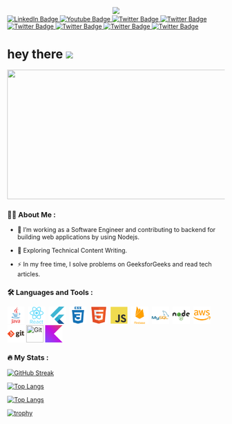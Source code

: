 <div id="header" align="center">
  <img src="https://media.giphy.com/media/M9gbBd9nbDrOTu1Mqx/giphy.gif" width="100"/>
</div>

<div id="badges">
  <a href="https://www.linkedin.com/in/youssef-yu-kun/">
    <img src="https://img.shields.io/badge/LinkedIn-blue?style=for-the-badge&logo=linkedin&logoColor=white" alt="LinkedIn Badge"/>
  </a>
  <a href="https://codeforces.com/profile/yousseffninja">
    <img src="https://img.shields.io/badge/Codeforces-445f9d?style=for-the-badge&logo=Codeforces&logoColor=white" alt="Youtube Badge"/>
  </a>
  <a href="https://www.hackerrank.com/yousseffmohamed1">
    <img src="https://img.shields.io/badge/-Hackerrank-2EC866?style=for-the-badge&logo=HackerRank&logoColor=white" alt="Twitter Badge"/>
  </a>
  <a href="https://www.facebook.com/Youssefmohamedd0/">
    <img src="https://img.shields.io/badge/Facebook-%231877F2.svg?style=for-the-badge&logo=Facebook&logoColor=white" alt="Twitter Badge"/>
  </a>
  <a href="discordapp.com/users/474314787514351646">
    <img src="https://img.shields.io/badge/Discord-%235865F2.svg?style=for-the-badge&logo=discord&logoColor=white" alt="Twitter Badge"/>
  </a>
  <a href="yousseffmohamedd22@gmail.com">
    <img src="https://img.shields.io/badge/Gmail-D14836?style=for-the-badge&logo=gmail&logoColor=white" alt="Twitter Badge"/>
  </a>
  <a href="https://www.upwork.com/freelancers/~01fd111a4c97ba8195">
    <img src="https://img.shields.io/badge/UpWork-6FDA44?style=for-the-badge&logo=Upwork&logoColor=white" alt="Twitter Badge"/>
  </a>
  <a href="your-twitter-URL">
    <img src="https://img.shields.io/badge/Freelancer-29B2FE?style=for-the-badge&logo=Freelancer&logoColor=white" alt="Twitter Badge"/>
  </a>
</div>

<h1>
  hey there
  <img src="https://media.giphy.com/media/hvRJCLFzcasrR4ia7z/giphy.gif" width="30px"/>
</h1>

<div align="center">
  <img src="https://media.giphy.com/media/dWesBcTLavkZuG35MI/giphy.gif" width="600" height="300"/>
</div>

### :woman_technologist: About Me :

- :telescope: I’m working as a Software Engineer and contributing to backend for building web applications by using Nodejs.

- :seedling: Exploring Technical Content Writing.

- :zap: In my free time, I solve problems on GeeksforGeeks and read tech articles.

### :hammer_and_wrench: Languages and Tools :
<div>
  <img src="https://github.com/devicons/devicon/blob/master/icons/java/java-original-wordmark.svg" title="Java" alt="Java" width="40" height="40"/>&nbsp;
  <img src="https://github.com/devicons/devicon/blob/master/icons/react/react-original-wordmark.svg" title="React" alt="React" width="40" height="40"/>&nbsp;
  <img src="https://github.com/devicons/devicon/blob/master/icons/flutter/flutter-original.svg" title="Flutter" alt="Flutter" width="40" height="40"/>&nbsp;
  <img src="https://github.com/devicons/devicon/blob/master/icons/css3/css3-plain-wordmark.svg"  title="CSS3" alt="CSS" width="40" height="40"/>&nbsp;
  <img src="https://github.com/devicons/devicon/blob/master/icons/html5/html5-original.svg" title="HTML5" alt="HTML" width="40" height="40"/>&nbsp;
  <img src="https://github.com/devicons/devicon/blob/master/icons/javascript/javascript-original.svg" title="JavaScript" alt="JavaScript" width="40" height="40"/>&nbsp;
  <img src="https://github.com/devicons/devicon/blob/master/icons/firebase/firebase-plain-wordmark.svg" title="Firebase" alt="Firebase" width="40" height="40"/>&nbsp;
  <img src="https://github.com/devicons/devicon/blob/master/icons/mysql/mysql-original-wordmark.svg" title="MySQL"  alt="MySQL" width="40" height="40"/>&nbsp;
  <img src="https://github.com/devicons/devicon/blob/master/icons/nodejs/nodejs-original-wordmark.svg" title="NodeJS" alt="NodeJS" width="40" height="40"/>&nbsp;
  <img src="https://github.com/devicons/devicon/blob/master/icons/amazonwebservices/amazonwebservices-plain-wordmark.svg" title="AWS" alt="AWS" width="40" height="40"/>&nbsp;
  <img src="https://github.com/devicons/devicon/blob/master/icons/git/git-original-wordmark.svg" title="Git" **alt="Git" width="40" height="40"/>
  <img src="https://raw.githubusercontent.com/mongodb-js/leaf/master/dist/mongodb-leaf_32x32.png" title="Git" **alt="mongodb" width="40" height="40"/>
  <img src="https://raw.githubusercontent.com/github/explore/4479d2a2c854198cb00160f8593519c14dc3b905/topics/kotlin/kotlin.png" title="kotlin" **alt="Git" width="40" height="40"/>

</div>

### :fire: My Stats :
[![GitHub Streak](http://github-readme-streak-stats.herokuapp.com?user=yousseffninja&theme=dark&background=000000)](https://git.io/streak-stats)

[![Top Langs](https://github-readme-stats.vercel.app/api/top-langs/?username=yousseffninja)](https://github.com/anuraghazra/github-readme-stats)

[![Top Langs](https://github-readme-stats.vercel.app/api/top-langs/?username=yousseffninja&layout=compact&theme=vision-friendly-dark)](https://github.com/anuraghazra/github-readme-stats)

[![trophy](https://github-profile-trophy.vercel.app/?username=yousseffninja)](https://github.com/ryo-ma/github-profile-trophy)

<!--
**yousseffninja/yousseffninja** is a ✨ _special_ ✨ repository because its `README.md` (this file) appears on your GitHub profile.

Here are some ideas to get you started:

- 🔭 I’m currently working on ...
- 🌱 I’m currently learning ...
- 👯 I’m looking to collaborate on ...
- 🤔 I’m looking for help with ...
- 💬 Ask me about ...
- 📫 How to reach me: ...
- 😄 Pronouns: ...
- ⚡ Fun fact: ...
-->
